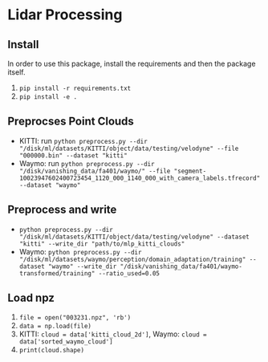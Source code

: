 # Lidar Processing

## Install
In order to use this package, install the requirements and then the package itself.
1. `pip install -r requirements.txt`
1. `pip install -e .`

## Preprocses Point Clouds
- KITTI: run `python preprocess.py --dir "/disk/ml/datasets/KITTI/object/data/testing/velodyne" --file "000000.bin" --dataset "kitti"`
- Waymo: run `python preprocess.py --dir "/disk/vanishing_data/fa401/waymo/" --file "segment-10023947602400723454_1120_000_1140_000_with_camera_labels.tfrecord" --dataset "waymo"`

## Preprocess and write
- `python preprocess.py --dir "/disk/ml/datasets/KITTI/object/data/testing/velodyne" --dataset "kitti" --write_dir "path/to/mlp_kitti_clouds"`
- Waymo: `python preprocess.py --dir "/disk/ml/datasets/waymo/perception/domain_adaptation/training" --dataset "waymo" --write_dir "/disk/vanishing_data/fa401/waymo-transformed/training" --ratio_used=0.05`

## Load npz
1. `file = open("003231.npz", 'rb')`
2. `data = np.load(file)`
3. KITTI: `cloud = data['kitti_cloud_2d']`, Waymo: `cloud = data['sorted_waymo_cloud']`
4. `print(cloud.shape)`
